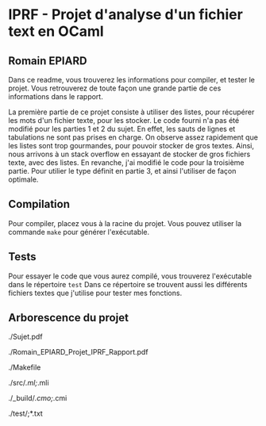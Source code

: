 # IPRF - Projet d'analyse d'un fichier text en OCaml
## Romain EPIARD

Dans ce readme, vous trouverez les informations pour compiler, et tester le projet.
Vous retrouverez de toute façon une grande partie de ces informations dans le rapport.

La première partie de ce projet consiste à utiliser des listes, pour récupérer les mots d'un fichier texte, pour les stocker.
Le code fourni n'a pas été modifié pour les parties 1 et 2 du sujet. En effet, les sauts de lignes et tabulations ne sont pas prises en charge.
On observe assez rapidement que les listes sont trop gourmandes, pour pouvoir stocker de gros textes. Ainsi, nous arrivons à un stack overflow en essayant de stocker de gros fichiers texte, avec des listes.
En revanche, j'ai modifié le code pour la troisième partie. Pour utilier le type définit en partie 3, et ainsi l'utiliser de façon optimale.

## Compilation

Pour compiler, placez vous à la racine du projet.
Vous pouvez utiliser la commande ```make``` pour générer l'exécutable.

## Tests

Pour essayer le code que vous aurez compilé, vous trouverez l'exécutable dans le répertoire ```test```
Dans ce répertoire se trouvent aussi les différents fichiers textes que j'utilise pour tester mes fonctions.

## Arborescence du projet

 ./Sujet.pdf
 
 ./Romain_EPIARD_Projet_IPRF_Rapport.pdf
 
 ./Makefile
 
 ./src/*.ml;*.mli
 
 ./_build/*.cmo;*.cmi
 
 ./test/<executable>;*.txt